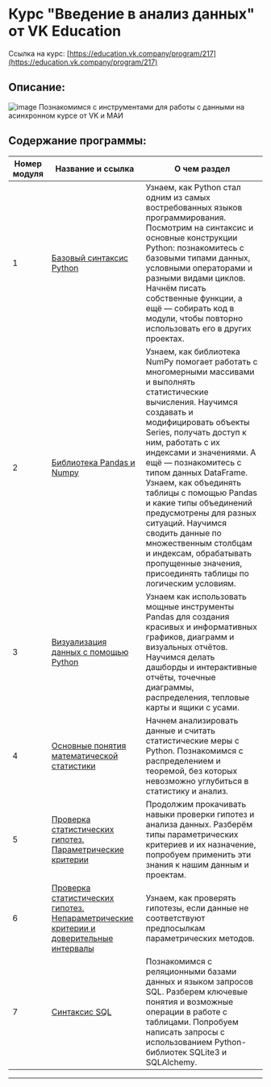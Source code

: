 # Курс "Введение в анализ данных" от VK Education


Ссылка на курс: [https://education.vk.company/program/217](https://education.vk.company/program/217)


## Описание:
![image](https://github.com/alexkit-kat/vk_intro_data_analysis/assets/124605387/e965bf9c-f41e-4aa2-9026-acde1151db5a)
Познакомимся с инструментами для работы с данными на асинхронном курсе от VK и МАИ


## Содержание программы:
| Номер модуля | Название и ссылка | О чем раздел                                                     |
|---------------|-------------------|------------------------------------------------------------------|
|1              |[Базовый синтаксис Python](-)|Узнаем, как Python стал одним из самых востребованных языков программирования. Посмотрим на синтаксис и основные конструкции Python: познакомитесь с базовыми типами данных, условными операторами и разными видами циклов. Начнём писать собственные функции, а ещё — собирать код в модули, чтобы повторно использовать его в других проектах.|
|2              |[Библиотека Pandas и Numpy](-)|Узнаем, как библиотека NumPy помогает работать с многомерными массивами и выполнять статистические вычисления. Научимся создавать и модифицировать объекты Series, получать доступ к ним, работать с их индексами и значениями. А ещё — познакомитесь с типом данных DataFrame. Узнаем, как объединять таблицы с помощью Pandas и какие типы объединений предусмотрены для разных ситуаций. Научимся сводить данные по множественным столбцам и индексам, обрабатывать пропущенные значения, присоединять таблицы по логическим условиям.|
|3              |[Визуализация данных c помощью Python](-)|Узнаем как использовать мощные инструменты Pandas для создания красивых и информативных графиков, диаграмм и визуальных отчётов. Научимся делать дашборды и интерактивные отчёты, точечные диаграммы, распределения, тепловые карты и ящики с усами.|
|4              |[Основные понятия математической статистики](-)|Начнем анализировать данные и считать статистические меры с Python. Познакомимся с распределением и теоремой, без которых невозможно углубиться в статистику и анализ.|
|5              |[Проверка статистических гипотез. Параметрические критерии](-)|Продолжим прокачивать навыки проверки гипотез и анализа данных. Разберём типы параметрических критериев и их назначение, попробуем применить эти знания к нашим данным и проектам.|
|6              |[Проверка статистических гипотез. Непараметрические критерии и доверительные интервалы](-)|Узнаем, как проверять гипотезы, если данные не соответствуют предпосылкам параметрических методов.|
|7              |[Синтаксис SQL](-)|Познакомимся с реляционными базами данных и языком запросов SQL. Разберем ключевые понятия и возможные операции в работе с таблицами. Попробуем написать запросы с использованием Python-библиотек SQLite3 и SQLAlchemy.|
---

